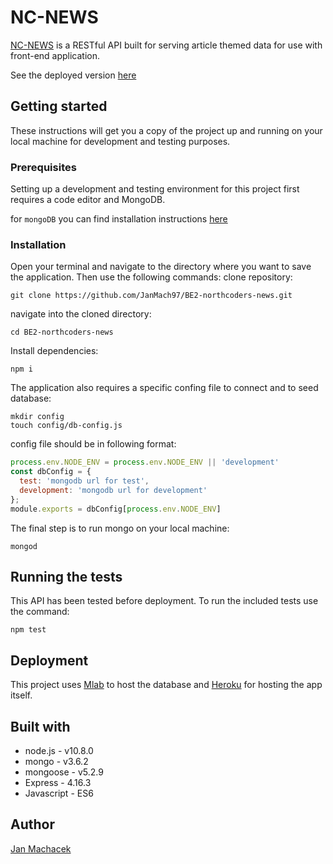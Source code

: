 # NC-NEWS
[NC-NEWS](https://jan-nc-news.herokuapp.com/api) is a RESTful API built for serving article themed data for use with front-end application.

See the deployed version [here](https://jan-nc-news.herokuapp.com/api)

## Getting started

These instructions will get you a copy of the project up and running on your local machine for development and testing purposes.

### Prerequisites

Setting up a development and testing environment for this project first requires a code editor and MongoDB.

for `mongoDB` you can find installation instructions [here](https://docs.mongodb.com/manual/installation/)

### Installation

Open your terminal and navigate to the directory where you want to save the application.
Then use the following commands:
clone repository:
```
git clone https://github.com/JanMach97/BE2-northcoders-news.git
```
navigate into the cloned directory:
```
cd BE2-northcoders-news
```
Install dependencies:
```
npm i
```
The application also requires a specific confing file to connect and to seed database:
```
mkdir config
touch config/db-config.js
```
config file should be in following format:
```js
process.env.NODE_ENV = process.env.NODE_ENV || 'development'
const dbConfig = { 
  test: 'mongodb url for test', 
  development: 'mongodb url for development'
};
module.exports = dbConfig[process.env.NODE_ENV]
```
The final step is to run mongo on your local machine:
```
mongod
```

## Running the tests

This API has been tested before deployment. To run the included tests use the command:
```
npm test
```

## Deployment

This project uses [Mlab](https://mlab.com/) to host the database and [Heroku](https://www.heroku.com/) for hosting the app itself.

## Built with

- node.js - v10.8.0
- mongo - v3.6.2
- mongoose - v5.2.9
- Express - 4.16.3
- Javascript - ES6

## Author

[Jan Machacek](https://github.com/JanMach97)
